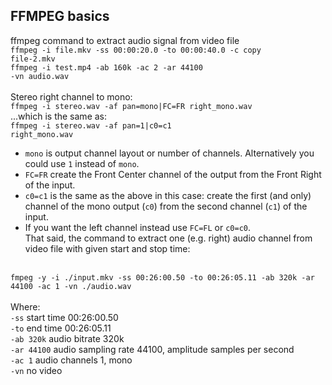 ## FFMPEG basics
ffmpeg command to extract audio signal from video file</br>
<code>ffmpeg -i file.mkv -ss 00:00:20.0 -to 00:00:40.0 -c copy file-2.mkv</code></br>
<code>ffmpeg -i test.mp4 -ab 160k -ac 2 -ar 44100 -vn audio.wav</code></br>
</br>
Stereo right channel to mono:</br>
<code>ffmpeg -i stereo.wav -af pan=mono|FC=FR right_mono.wav</code></br>
...which is the same as:</br>
<code>ffmpeg -i stereo.wav -af pan=1|c0=c1 right_mono.wav</code></br>
 - <code>mono</code> is output channel layout or number of channels. Alternatively you could use <code>1</code> instead of <code>mono</code>.</br>
 - <code>FC=FR</code> create the Front Center channel of the output from the Front Right of the input.</br>
 - <code>c0=c1</code> is the same as the above in this case: create the first (and only) channel of the mono output (<code>c0</code>) from the second channel (<code>c1</code>) of the input.</br>
 - If you want the left channel instead use <code>FC=FL</code> or <code>c0=c0</code>.</br>
That said, the command to extract one (e.g. right) audio channel from video file with given start and stop time:</br>
</br>
<code>fmpeg -y -i ./input.mkv -ss 00:26:00.50 -to 00:26:05.11 -ab 320k -ar 44100 -ac 1 -vn ./audio.wav</code></br>
</br>
Where:</br>
<code>-ss</code> start time 00:26:00.50 </br>
<code>-to</code> end time 00:26:05.11 </br>
<code>-ab 320k</code> audio bitrate 320k</br>
<code>-ar 44100</code> audio sampling rate 44100, amplitude samples per second</br>
<code>-ac 1</code> audio channels 1, mono</br>
<code>-vn</code> no video</br>
<code></code></br>
</br>
</br>
</br>
